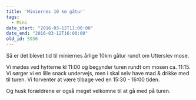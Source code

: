 ```yaml
---
title: 'Miniernes 10 km gåtur'
tags:
  - Mini
date_start: "2016-03-12T11:00:00"
date_end: "2016-03-12T16:00:00"
old_id: 5936
---
```

Så er det blevet tid til miniernes årlige 10km gåtur rundt om Utterslev mose.

Vi mødes ved hytterne kl 11:00 og begynder turen rundt om mosen ca. 11:15. Vi sørger vi en lille snack undervejs, men i skal selv have mad &amp; drikke med til turen. Vi forventer at være tilbage ved en 15:30 - 16:00 tiden.

Og husk forældrene er også meget velkomne til at gå med på turen.